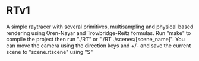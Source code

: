 # RTv1
A simple raytracer with several primitives, multisampling and physical based rendering using Oren-Nayar and Trowbridge-Reitz formulas.
Run "make" to compile the project then run "./RT" or "./RT ./scenes/[scene_name]".
You can move the camera using the direction keys and +/- and save the current scene to "scene.rtscene" using "S"